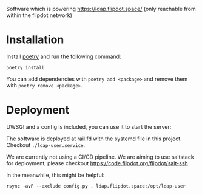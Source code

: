 
Software which is powering https://ldap.flipdot.space/
(only reachable from within the flipdot network)

# Installation

Install [poetry](https://python-poetry.org/docs/#installation) and run the following command:

```
poetry install
```

You can add dependencies with `poetry add <package>` and remove them with `poetry remove <package>`.

# Deployment

UWSGI and a config is included, you can use it to start the server:

The software is deployed at rail.fd with the systemd file in this project.
Checkout `./ldap-user.service`.

We are currently not using a CI/CD pipeline.
We are aiming to use saltstack for deployment, please checkout https://code.flipdot.org/flipdot/salt-ssh

In the meanwhile, this might be helpful:

```
rsync -avP --exclude config.py . ldap.flipdot.space:/opt/ldap-user
```